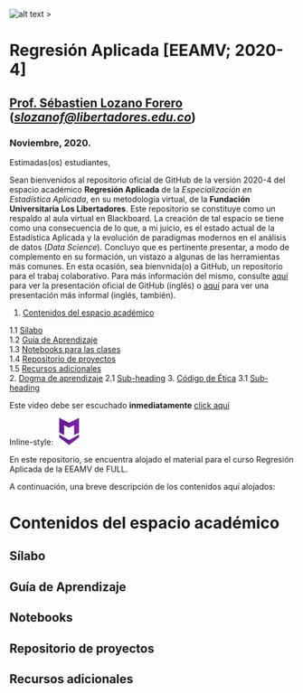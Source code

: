![alt text >](https://github.com/sebmatecho/Regresion-Aplicada/blob/main/logo.png?raw=true)

# Regresión Aplicada [EEAMV; 2020-4]

## [Prof. Sébastien Lozano Forero](https://www.linkedin.com/in/s%C3%A9bastien-lozano-forero-5501476a/)  (*slozanof@libertadores.edu.co*)

### Noviembre, 2020.

Estimadas(os) estudiantes, 

Sean bienvenidos al repositorio oficial de GitHub de la versión 2020-4 del espacio académico **Regresión Aplicada** de la *Especialización en Estadística Aplicada*, en su metodología virtual, de la **Fundación Universitaria Los Libertadores**. Este repositorio se constituye como un respaldo al aula virtual en Blackboard. La creación de tal espacio se tiene como una consecuencia de lo que, a mi juicio, es el estado actual de la Estadística Aplicada y la evolución de paradigmas modernos en el análisis de datos (*Data Science*). Concluyo que es pertinente presentar, a modo de complemento en su formación, un vistazo a algunas de las herramientas más comunes. En esta ocasión, sea bienvnida(o) a GitHub, un repositorio para el trabaj colaborativo. Para más información del mismo, consulte [aquí](https://www.youtube.com/watch?v=w3jLJU7DT5E&ab_channel=GitHub) para ver la presentación oficial de GitHub (inglés) o [aquí](https://www.youtube.com/watch?v=r50BKIFGCI0&ab_channel=TheCodex) para ver una presentación más informal (inglés, también). 


1. [Contenidos del espacio académico](#contenidos-del-espacio-académico)
  
  1.1 [Sílabo](#sílabo)    
  1.2 [Guía de Aprendizaje](#guía-de-aprendizaje)    
  1.3 [Notebooks para las clases](#notebooks)    
  1.4 [Repositorio de proyectos](#repositorio-de-proyectos)    
  1.5 [Recursos adicionales](#recursos-adicionales)    
2. [Dogma de aprendizaje](#heading-1)
  2.1 [Sub-heading](#sub-heading-1)
3. [Código de Ética](#heading-2)
  3.1 [Sub-heading](#sub-heading-2)


Este video debe ser escuchado **inmediatamente** [click aquí](https://www.youtube.com/watch?v=H6Cb3oeHjqc&ab_channel=TheSoulflytriber)

Inline-style: 
![aquí](https://github.com/adam-p/markdown-here/raw/master/src/common/images/icon48.png "su madre")

En este repositorio, se encuentra alojado el material para el curso Regresión Aplicada de la EEAMV de FULL.

A continuación, una breve descripción de los contenidos aquí alojados: 

# Contenidos del espacio académico

## Sílabo
## Guía de Aprendizaje
## Notebooks
## Repositorio de proyectos
## Recursos adicionales


